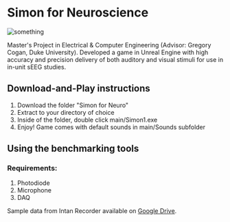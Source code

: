 # Simon for Neuroscience

![something](https://i.imgur.com/as5GhAn.png)

Master's Project in Electrical & Computer Engineering (Advisor: Gregory Cogan, Duke University). Developed a game in Unreal Engine with high accuracy and precision delivery of both auditory and visual stimuli for use in in-unit sEEG studies.

## Download-and-Play instructions

1. Download the folder "Simon for Neuro"
2. Extract to your directory of choice
3. Inside of the folder, double click main/Simon1.exe
4. Enjoy! Game comes with default sounds in main/Sounds subfolder

## Using the benchmarking tools
### Requirements:
1. Photodiode
2. Microphone
3. DAQ

Sample data from Intan Recorder available on [Google Drive](https://drive.google.com/drive/folders/1f36aAD_Uoqpxgpse4-SgAn9CM8oxs9nb?usp=share_link).
